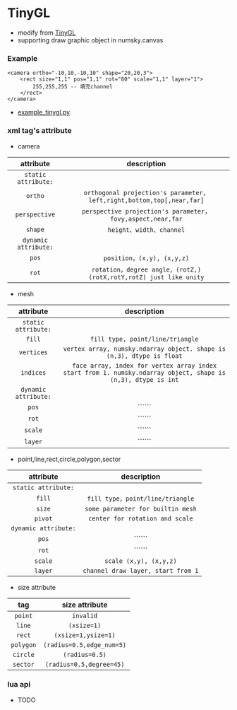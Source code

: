 # TinyGL

* modify from [TinyGL](https://bellard.org/TinyGL/)
* supporting draw graphic object in numsky.canvas

### Example
```
<camera ortho="-10,10,-10,10" shape="20,20,3">
	<rect size="1,1" pos="1,1" rot="80" scale="1,1" layer="1">
        255,255,255 -- 填充channel
	</rect>
</camera>
```
* [example_tinygl.py](../examples/example_tinygl.py)

### xml tag's attribute

* camera

| **attribute**           | **description**         |
|:------------------:|:----------------:|
| ```static attribute:``` |
| ```ortho```         |```orthogonal projection's parameter，left,right,bottom,top[,near,far]```|
| ```perspective```   |```perspective projection's parameter，fovy,aspect,near,far```|
| ```shape```         |```height、width、channel```|
| ```dynamic attribute:``` |
| ```pos```         |```position，(x,y), (x,y,z)```|
| ```rot```         |```rotation，degree angle，(rotZ,) (rotX,rotY,rotZ) just like unity```|

* mesh

| **attribute**           | **description**         |
|:------------------:|:----------------:|
| ```static attribute:``` |
| ```fill```         |```fill type, point/line/triangle```|
| ```vertices```     |```vertex array, numsky.ndarray object. shape is (n,3), dtype is float```|
| ```indices```     |```face array, index for vertex array index start from 1. numsky.ndarray object, shape is (n,3), dtype is int```|
| ```dynamic attribute:``` |
| ```pos```         |``````|
| ```rot```         |``````|
| ```scale```         |``````|
| ```layer```         |``````|

* point,line,rect,circle,polygon,sector

| **attribute**           | **description**         |
|:------------------:|:----------------:|
| ```static attribute:``` |
| ```fill```         |```fill type，point/line/triangle```|
| ```size```         |```some parameter for builtin mesh```|
| ```pivot```         |```center for rotation and scale```|
| ```dynamic attribute:``` |
| ```pos```         |``````|
| ```rot```         |``````|
| ```scale```         |```scale (x,y), (x,y,z)```|
| ```layer```         |```channel draw layer, start from 1```|

* size attribute

| **tag**           | **size attribute**     |
|:------------------:|:-----------------:|
| ```point```         |```invalid``` |
| ```line```         |```(xsize=1)``` |
| ```rect```         |```(xsize=1,ysize=1)``` |
| ```polygon```         |```(radius=0.5,edge_num=5)``` |
| ```circle```         |```(radius=0.5)``` |
| ```sector```         |```(radius=0.5,degree=45)``` |

### lua api

* TODO
